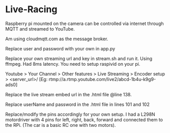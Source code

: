 # Live-Racing
Raspberry pi mounted on the camera can be controlled via internet through MQTT and streamed to YouTube.

Am using cloudmqtt.com as the message broker.

Replace user and password with your own in app.py

Replace your own streaming url and key in stream.sh and run it. Using ffmpeg. Had 8ms latency. You need to setup raspivid on your pi.

Youtube > Your Channel > Other features > Live Streaming > Encoder setup > <server_url>/<key> [Eg: rtmp://a.rtmp.youtube.com/live2/abcd-1b4u-k9g9-ads0]

Replace the live stream embed url in the .html file @line 138.

Replace userName and password in the .html file in lines 101 and 102

Replace/modify the pins accordingly for your own setup. I had a L298N motordriver with 4 pins for left, right, back, forward and connected them to the RPi. (The car is a basic RC one with two motors).
